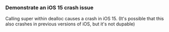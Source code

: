 ### Demonstrate an iOS 15 crash issue

Calling super within dealloc causes a crash in iOS 15. (It's possible that this also crashes in previous versions of iOS, but it's not dupable)
